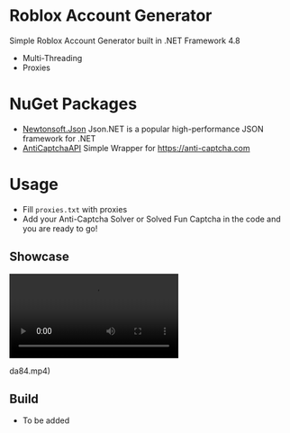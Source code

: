 # Roblox Account Generator 
Simple Roblox Account Generator built in .NET Framework 4.8
* Multi-Threading
* Proxies

# NuGet Packages

* [Newtonsoft.Json](https://www.nuget.org/packages/Newtonsoft.Json/) Json.NET is a popular high-performance JSON framework for .NET
* [AntiCaptchaAPI](https://www.nuget.org/packages/AntiCaptchaAPI/) Simple Wrapper for https://anti-captcha.com

# Usage

* Fill  `proxies.txt` with proxies
* Add your Anti-Captcha Solver or Solved Fun Captcha in the code
and you are ready to go!

## Showcase

![](https://user-images.githubusercontent.com/40140975/139946032-4332b9c6-276c-4af9-bcd0-c66ab2fb64ff.mp4)


da84.mp4)

## Build

* To be added
